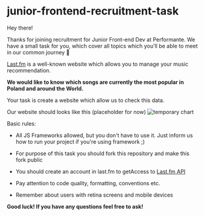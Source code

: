 # junior-frontend-recruitment-task

Hey there!

Thanks for joining recruitment for Junior Front-end Dev at Performante.
We have a small task for you, which cover all topics which you'll be able to meet in our common journey 🚀

[Last.fm](https://www.last.fm/) is a well-known website which allows you to manage your music recommendation.

**We would like to know which songs are currently the most popular in Poland and around the World.**

Your task is create a website which allow us to check this data.

Our website should looks like this (placeholder for now)
![temporary chart](https://nottinghillmusic.com/wp-content/uploads/2015/07/spain-chart.jpg)

Basic rules:
* All JS Frameworks allowed, but you don't have to use it. Just inform us how to run your project if you're using framework ;)

* For purpose of this task you should fork this repository and make this fork public

* You should create an account in last.fm to getAccess to [Last.fm API](https://www.last.fm/api)

* Pay attention to code quality, formatting, conventions etc.

* Remember about users with retina screens and mobile devices

**Good luck! If you have any questions feel free to ask!**
